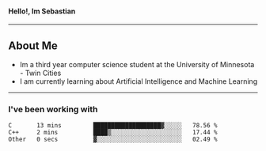 #### Hello!, Im Sebastian


---
## About Me
- Im a third year computer science student at the University of Minnesota - Twin Cities
- I am currently learning about Artificial Intelligence and Machine Learning

---

### I've been working with
<!--START_SECTION:waka-->

```text
C       13 mins         ███████████████████▓░░░░░   78.56 %
C++     2 mins          ████▒░░░░░░░░░░░░░░░░░░░░   17.44 %
Other   0 secs          ▓░░░░░░░░░░░░░░░░░░░░░░░░   02.49 %
```

<!--END_SECTION:waka-->


